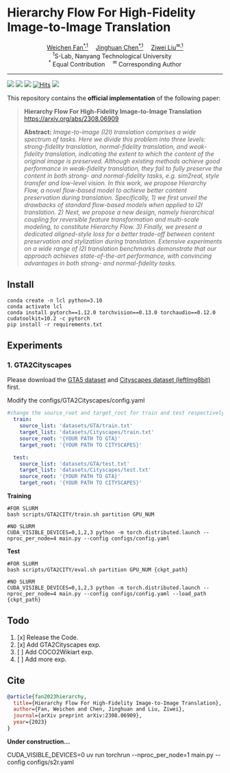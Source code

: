 # Hierarchy Flow For High-Fidelity Image-to-Image Translation

<div>
<div align="center">
    <a href='https://weichenfan.github.io/Weichen/' target='_blank'>Weichen Fan<sup>*,1</sup></a>&emsp;
    <a href='https://www.linkedin.com/in/jinghuan-chen/?originalSubdomain=sg' target='_blank'>Jinghuan Chen<sup>*,1</sup></a>&emsp;
    <a href='https://liuziwei7.github.io/' target='_blank'>Ziwei Liu<sup>&#x2709,1</sup></a>
</div>
<div>
<div align="center">
    <sup>1</sup>S-Lab, Nanyang Technological University&emsp;
    </br>
    <sup>*</sup> Equal Contribution&emsp;
    <sup>&#x2709</sup> Corresponding Author
    
</div>
 
 -----------------

![](https://img.shields.io/badge/HierarchyFlow-v0.1-darkcyan)
![](https://img.shields.io/github/stars/WeichenFan/HierarchyFlow)
![](https://black.readthedocs.io/en/stable/_static/license.svg)
[![Hits](https://hits.seeyoufarm.com/api/count/incr/badge.svg?url=https%3A%2F%2Fgithub.com%2FWeichenFan%2FHierarchyFlow&count_bg=%2379C83D&title_bg=%23555555&icon=&icon_color=%23E7E7E7&title=hits&edge_flat=false)](https://hits.seeyoufarm.com)
![](https://img.shields.io/badge/code%20style-black-000000.svg)

This repository contains the **official implementation** of the following paper:

> **Hierarchy Flow For High-Fidelity Image-to-Image Translation**<br>
> https://arxiv.org/abs/2308.06909
>
> **Abstract:** *Image-to-image (I2I) translation comprises a wide spectrum of tasks. Here we divide this problem into three levels: strong-fidelity translation, normal-fidelity translation, and weak-fidelity translation, indicating the extent to which the content of the original image is preserved. Although existing methods achieve good performance in weak-fidelity translation, they fail to fully preserve the content in both strong- and normal-fidelity tasks, e.g. sim2real, style transfer and low-level vision. In this work, we propose Hierarchy Flow, a novel flow-based model to achieve better content preservation during translation. Specifically, 1) we first unveil the drawbacks of standard flow-based models when applied to I2I translation. 2) Next, we propose a new design, namely hierarchical coupling for reversible feature transformation and multi-scale modeling, to constitute Hierarchy Flow. 3) Finally, we present a dedicated aligned-style loss for a better trade-off between content preservation and stylization during translation. Extensive experiments on a wide range of I2I translation benchmarks demonstrate that our approach achieves state-of-the-art performance, with convincing advantages in both strong- and normal-fidelity tasks.*

## Install
```shell
conda create -n lcl python=3.10
conda activate lcl
conda install pytorch==1.12.0 torchvision==0.13.0 torchaudio==0.12.0 cudatoolkit=10.2 -c pytorch
pip install -r requirements.txt
```
## Experiments
### 1. GTA2Cityscapes
Please download the [GTA5 dataset](https://download.visinf.tu-darmstadt.de/data/from_games/index.html) and [Cityscapes dataset (leftImg8bit)](https://www.cityscapes-dataset.com/downloads/) first.

Modify the configs/GTA2Cityscapes/config.yaml
```yaml
#change the source_root and target_root for train and test respectively
  train:
    source_list: 'datasets/GTA/train.txt'
    target_list: 'datasets/Cityscapes/train.txt'
    source_root: '{YOUR PATH TO GTA}'
    target_root: '{YOUR PATH TO CITYSCAPES}'

  test:
    source_list: 'datasets/GTA/test.txt'
    target_list: 'datasets/Cityscapes/test.txt'
    source_root: '{YOUR PATH TO GTA}'
    target_root: '{YOUR PATH TO CITYSCAPES}'
```
**Training**
```Shell
#FOR SLURM
bash scripts/GTA2CITY/train.sh partition GPU_NUM

#NO SLURM
CUDA_VISIBLE_DEVICES=0,1,2,3 python -m torch.distributed.launch --nproc_per_node=4 main.py --config configs/config.yaml
```

**Test**
```Shell
#FOR SLURM
bash scripts/GTA2CITY/eval.sh partition GPU_NUM {ckpt_path}

#NO SLURM
CUDA_VISIBLE_DEVICES=0,1,2,3 python -m torch.distributed.launch --nproc_per_node=4 main.py --config configs/config.yaml --load_path {ckpt_path}
```

## Todo

1. [x] Release the Code.
2. [x] Add GTA2Cityscapes exp.
3. [ ] Add COCO2Wikiart exp.
4. [ ] Add more exp.

## Cite
```bibtex
@article{fan2023hierarchy,
  title={Hierarchy Flow For High-Fidelity Image-to-Image Translation},
  author={Fan, Weichen and Chen, Jinghuan and Liu, Ziwei},
  journal={arXiv preprint arXiv:2308.06909},
  year={2023}
}
```


**Under construction...**

CUDA_VISIBLE_DEVICES=0 uv run torchrun --nproc_per_node=1 main.py --config configs/s2r.yaml